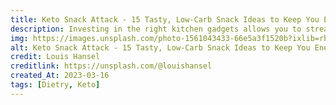 ```yaml
---
title: Keto Snack Attack - 15 Tasty, Low-Carb Snack Ideas to Keep You Energised and Satisfied
description: Investing in the right kitchen gadgets allows you to streamline your keto meal preparation, save time, and enjoy a diverse range of tasty, satisfying dishes.
img: https://images.unsplash.com/photo-1561043433-66e5a3f1520b?ixlib=rb-4.0.3&ixid=MnwxMjA3fDB8MHxwaG90by1wYWdlfHx8fGVufDB8fHx8&auto=format&fit=crop&w=1171&q=80
alt: Keto Snack Attack - 15 Tasty, Low-Carb Snack Ideas to Keep You Energised and Satisfied
credit: Louis Hansel
creditlink: https://unsplash.com/@louishansel
created_At: 2023-03-16
tags: [Dietry, Keto]
---
```

